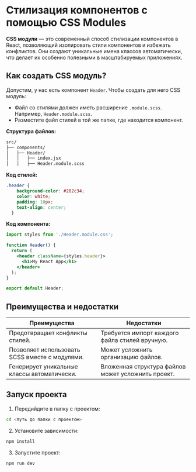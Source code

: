 # Стилизация компонентов с помощью CSS Modules

**CSS модули** — это современный способ стилизации компонентов в React, позволяющий изолировать стили компонентов и избежать конфликтов. Они создают уникальные имена классов автоматически, что делает их особенно полезными в масштабируемых приложениях.

## Как создать CSS модуль?

Допустим, у нас есть компонент `Header`. Чтобы создать для него CSS модуль:

- Файл со стилями должен иметь расширение `.module.scss`. Например, `Header.module.scss`.
- Разместите файл стилей в той же папке, где находится компонент.

**Структура файлов:**

```bash
src/
├── components/
│   ├── Header/
│   │   ├── index.jsx
│   │   ├── Header.module.scss
```

**Код стилей:**

```scss
.header {
    background-color: #282c34;
    color: white;
    padding: 10px;
    text-align: center;
  }
```

**Код компонента:**

```jsx
import styles from './Header.module.css';

function Header() {
  return (
    <header className={styles.header}>
      <h1>My React App</h1>
    </header>
  );
}

export default Header;
```

## Преимущества и недостатки

| **Преимущества**                                           | **Недостатки**                                    |
| ---------------------------------------------------------- | ------------------------------------------------- |
| Предотвращает конфликты стилей. | Требуется импорт каждого файла стилей вручную. |
| Позволяет использовать SCSS вместе с модулями.                 | Может усложнить организацию файлов.   |
| Генерирует уникальные классы автоматически.          | Вложенная структура файлов может усложнить проект. |

## Запуск проекта

1. Передийдите в папку с проектом:

```bash
cd <путь до папки с проектом>
```

2. Установите зависимости:

```bash
npm install
```

3. Запустите проект:

```bash
npm run dev
```